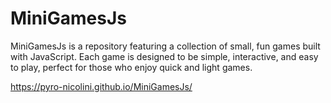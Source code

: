 # MiniGamesJs
MiniGamesJs is a repository featuring a collection of small, fun games built with JavaScript. Each game is designed to be simple, interactive, and easy to play, perfect for those who enjoy quick and light games.


https://pyro-nicolini.github.io/MiniGamesJs/